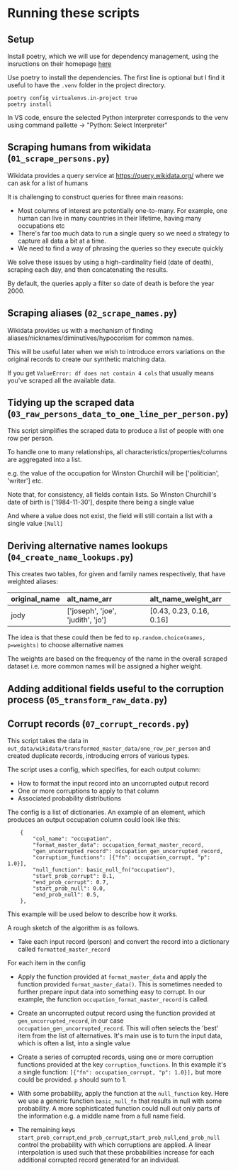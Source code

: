 # Running these scripts

## Setup

Install poetry, which we will use for dependency management, using the insructions on their homepage [here](https://python-poetry.org/docs/#installation)

Use poetry to install the dependencies. The first line is optional but I find it useful to have the `.venv` folder in the project directory.

```
poetry config virtualenvs.in-project true
poetry install
```

In VS code, ensure the selected Python interpreter corresponds to the venv using command pallette -> "Python: Select Interpreter"

## Scraping humans from wikidata (`01_scrape_persons.py`)

Wikidata provides a query service at https://query.wikidata.org/ where we can ask for a list of humans

It is challenging to construct queries for three main reasons:

- Most columns of interest are potentially one-to-many. For example, one human can live in many countries in their lifetime, having many occupations etc
- There's far too much data to run a single query so we need a strategy to capture all data a bit at a time.
- We need to find a way of phrasing the queries so they execute quickly

We solve these issues by using a high-cardinality field (date of death), scraping each day, and then concatenating the results.

By default, the queries apply a filter so date of death is before the year 2000.

## Scraping aliases (`02_scrape_names.py`)

Wikidata provides us with a mechanism of finding aliases/nicknames/diminutives/hypocorism for common names.

This will be useful later when we wish to introduce errors variations on the original records to create our synthetic matching data.

If you get `ValueError: df does not contain 4 cols` that usually means you've scraped all the available data.

## Tidying up the scraped data (`03_raw_persons_data_to_one_line_per_person.py`)

This script simplifies the scraped data to produce a list of people with one row per person.

To handle one to many relationships, all characteristics/properties/columns are aggregated into a list.

e.g. the value of the occupation for Winston Churchill will be ['politician', 'writer'] etc.

Note that, for consistency, all fields contain lists. So Winston Churchill's date of birth is ['1984-11-30'], despite there being a single value

And where a value does not exist, the field will still contain a list with a single value `[Null]`

## Deriving alternative names lookups (`04_create_name_lookups.py`)

This creates two tables, for given and family names respectively, that have weighted aliases:

| original_name | alt_name_arr                      | alt_name_weight_arr      |
| :------------ | :-------------------------------- | :----------------------- |
| jody          | ['joseph', 'joe', 'judith', 'jo'] | [0.43, 0.23, 0.16, 0.16] |

The idea is that these could then be fed to `np.random.choice(names, p=weights)` to choose alternative names

The weights are based on the frequency of the name in the overall scraped dataset i.e. more common names will be assigned a higher weight.

## Adding additional fields useful to the corruption process (`05_transform_raw_data.py`)

## Corrupt records (`07_corrupt_records.py`)

This script takes the data in `out_data/wikidata/transformed_master_data/one_row_per_person` and created duplicate records, introducing errors of various types.

The script uses a config, which specifies, for each output column:

- How to format the input record into an uncorrupted output record
- One or more corruptions to apply to that column
- Associated probability distributions

The config is a list of dictionaries. An example of an element, which produces an output occupation column could look like this:

```
    {
        "col_name": "occupation",
        "format_master_data": occupation_format_master_record,
        "gen_uncorrupted_record": occupation_gen_uncorrupted_record,
        "corruption_functions": [{"fn": occupation_corrupt, "p": 1.0}],
        "null_function": basic_null_fn("occupation"),
        "start_prob_corrupt": 0.1,
        "end_prob_corrupt": 0.7,
        "start_prob_null": 0.0,
        "end_prob_null": 0.5,
    },
```

This example will be used below to describe how it works.

A rough sketch of the algorithm is as follows.

- Take each input record (person) and convert the record into a dictionary called `formatted_master_record`

For each item in the config

- Apply the function provided at `format_master_data` and apply the function provided `format_master_data()`. This is sometimes needed to further prepare input data into something easy to corrupt. In our example, the function `occupation_format_master_record` is called.

- Create an uncorrupted output record using the function provided at `gen_uncorrupted_record`, in our case `occupation_gen_uncorrupted_record`. This will often selects the 'best' item from the list of alternatives. It's main use is to turn the input data, which is often a list, into a single value

- Create a series of corrupted records, using one or more corruption functions provided at the key `corruption_functions`. In this example it's a single function: `[{"fn": occupation_corrupt, "p": 1.0}],` but more could be provided. `p` should sum to 1.

- With some probability, apply the function at the `null_function` key. Here we use a generic function `basic_null_fn` that results in null with some probability. A more sophisticated function could null out only parts of the information e.g. a middle name from a full name field.

- The remaining keys `start_prob_corrupt`,`end_prob_corrupt`,`start_prob_null`,`end_prob_null` control the probability with which corruptions are applied. A linear interpolation is used such that these probabilities increase for each additional corrupted record generated for an individual.
